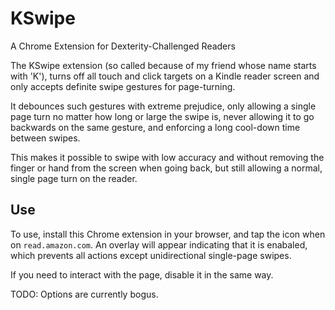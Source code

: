 # KSwipe

A Chrome Extension for Dexterity-Challenged Readers

The KSwipe extension (so called because of my friend whose name starts with 'K'), turns off all touch and click targets on a Kindle reader screen and only accepts definite swipe gestures for page-turning.

It debounces such gestures with extreme prejudice, only allowing a single page turn no matter how long or large the swipe is, never allowing it to go backwards on the same gesture, and enforcing a long cool-down time between swipes.

This makes it possible to swipe with low accuracy and without removing the finger or hand from the screen when going back, but still allowing a normal, single page turn on the reader.

## Use

To use, install this Chrome extension in your browser, and tap the icon when on `read.amazon.com`. An overlay will appear indicating that it is enabaled, which prevents all actions except unidirectional single-page swipes.

If you need to interact with the page, disable it in the same way.

TODO: Options are currently bogus.
